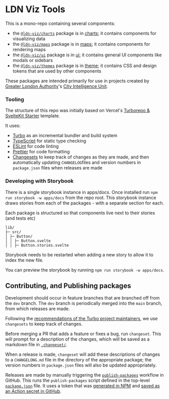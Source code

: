 # LDN Viz Tools

This is a mono-repo containing several components:

- the [`@ldn-viz/charts`](https://www.npmjs.com/package/@ldn-viz/charts) package is in [charts](./packages/charts); it contains components for visualizing data
- the [`@ldn-viz/maps`](https://www.npmjs.com/package/@ldn-viz/maps) package is in [maps](./packages/maps); it contains components for rendering maps
- the [`@ldn-viz/ui`](https://www.npmjs.com/package/@ldn-viz/ui) package is in [ui](./packages/ui); it contains general UI components like modals or sidebars
- the [`@ldn-viz/themes`](https://www.npmjs.com/package/@ldn-viz/themes) package is in [theme](./packages/themes); it contains CSS and design tokens that are used by other components

These packages are intended primarily for use in projects created by [Greater London Authority](https://london.gov.uk/)'s [City Intelligence Unit](https://www.london.gov.uk/programmes-strategies/research-and-analysis).

### Tooling

The structure of this repo was initially based on Vercel's [Turborepo & SvelteKit Starter](https://vercel.com/templates/svelte/turborepo-sveltekit-starter) template.

It uses:

- [Turbo](https://turbo.build/) as an incremental bundler and build system
- [TypeScript](https://www.typescriptlang.org/) for static type checking
- [ESLint](https://eslint.org/) for code linting
- [Prettier](https://prettier.io) for code formatting
- [Changesets](https://github.com/changesets/changesets) to keep track of changes as they are made, and then automatically updating `CHANGELOG`files and version numbers in `package.json` files when releases are made

### Developing with Storybook

There is a single storybook instance in apps/docs. Once installed run `npm run storybook -w apps/docs` from the repo root. This storybook instance draws stories from each of the packages - with a separate section for each.

Each package is structured so that components live next to their stories (and tests etc)

```
lib/
├─ src/
│ ├─ Button/
│ │ ├─ Button.svelte
│ │ ├─ Button.stories.svelte
```

Storybook needs to be restarted when adding a new story to allow it to index the new file.

You can preview the storybook by running `npm run storybook -w apps/docs`.

## Contributing, and Publishing packages

Development should occur in feature branches that are branched off from the `dev` branch.
The `dev` branch is periodically merged into the `main` branch, from which releases are made.

Following the [recommendations of the Turbo project maintainers](https://turbo.build/repo/docs/handbook/publishing-packages/versioning-and-publishing), we use `changesets` to keep track of changes.

Before merging a PR that adds a feature or fixes a bug, run `changeset`.
This will prompt for a description of the changes, which will be saved as a markdown file in [`.changeset/`](./.changeset/).

When a release is made, `changeset` will add these descriptions of changes to a `CHANGELONG.md` file in the directory of the appropriate package; the version numbers in `package.json` files will also be updated appropriately.

Releases are made by manually triggering the [`publish-packages`](./.github/publish-packages.yml) workflow in GitHub.
This runs the `publish-packages` script defined in the top-level [`package.json`](./package.json) file.
It uses a token that was [generated in NPM](https://www.npmjs.com/settings/ldn-viz/tokens/) and [saved as an Action secret in GitHub](https://github.com/Greater-London-Authority/ldn-viz-tools/settings/secrets/actions).

